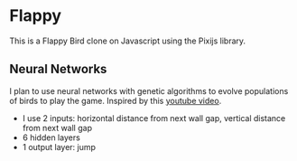 # Flappy
This is a Flappy Bird clone on Javascript using the Pixijs library.

## Neural Networks
I plan to use neural networks with genetic algorithms to evolve populations
of birds to play the game. Inspired by this [youtube video](https://www.youtube.com/watch?v=aeWmdojEJf0).

- I use 2 inputs: horizontal distance from next wall gap, vertical distance from next wall gap
- 6 hidden layers
- 1 output layer: jump